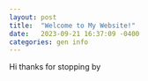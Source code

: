```yaml
---
layout: post
title:  "Welcome to My Website!"
date:   2023-09-21 16:37:09 -0400
categories: gen info
---
```

Hi thanks for stopping by
